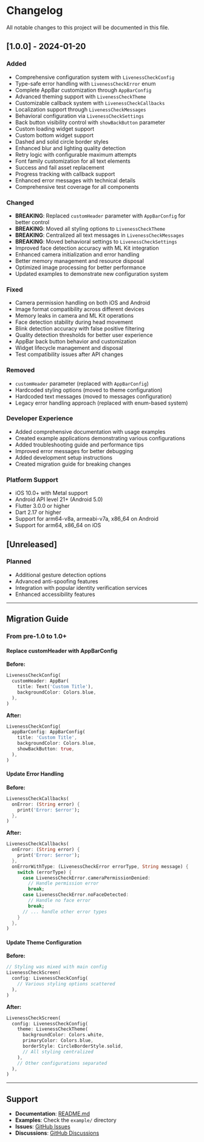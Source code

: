 # Changelog

All notable changes to this project will be documented in this file.

## [1.0.0] - 2024-01-20

### Added
- Comprehensive configuration system with `LivenessCheckConfig`
- Type-safe error handling with `LivenessCheckError` enum
- Complete AppBar customization through `AppBarConfig`
- Advanced theming support with `LivenessCheckTheme`
- Customizable callback system with `LivenessCheckCallbacks`
- Localization support through `LivenessCheckMessages`
- Behavioral configuration via `LivenessCheckSettings`
- Back button visibility control with `showBackButton` parameter
- Custom loading widget support
- Custom bottom widget support
- Dashed and solid circle border styles
- Enhanced blur and lighting quality detection
- Retry logic with configurable maximum attempts
- Font family customization for all text elements
- Success and fail asset replacement
- Progress tracking with callback support
- Enhanced error messages with technical details
- Comprehensive test coverage for all components

### Changed
- **BREAKING**: Replaced `customHeader` parameter with `AppBarConfig` for better control
- **BREAKING**: Moved all styling options to `LivenessCheckTheme`
- **BREAKING**: Centralized all text messages in `LivenessCheckMessages`
- **BREAKING**: Moved behavioral settings to `LivenessCheckSettings`
- Improved face detection accuracy with ML Kit integration
- Enhanced camera initialization and error handling
- Better memory management and resource disposal
- Optimized image processing for better performance
- Updated examples to demonstrate new configuration system

### Fixed
- Camera permission handling on both iOS and Android
- Image format compatibility across different devices
- Memory leaks in camera and ML Kit operations
- Face detection stability during head movement
- Blink detection accuracy with false positive filtering
- Quality detection thresholds for better user experience
- AppBar back button behavior and customization
- Widget lifecycle management and disposal
- Test compatibility issues after API changes

### Removed
- `customHeader` parameter (replaced with `AppBarConfig`)
- Hardcoded styling options (moved to theme configuration)
- Hardcoded text messages (moved to messages configuration)
- Legacy error handling approach (replaced with enum-based system)

### Developer Experience
- Added comprehensive documentation with usage examples
- Created example applications demonstrating various configurations
- Added troubleshooting guide and performance tips
- Improved error messages for better debugging
- Added development setup instructions
- Created migration guide for breaking changes

### Platform Support
- iOS 10.0+ with Metal support
- Android API level 21+ (Android 5.0)
- Flutter 3.0.0 or higher
- Dart 2.17 or higher
- Support for arm64-v8a, armeabi-v7a, x86_64 on Android
- Support for arm64, x86_64 on iOS

## [Unreleased]

### Planned
- Additional gesture detection options
- Advanced anti-spoofing features
- Integration with popular identity verification services
- Enhanced accessibility features

---

## Migration Guide

### From pre-1.0 to 1.0+

#### Replace customHeader with AppBarConfig

**Before:**
```dart
LivenessCheckConfig(
  customHeader: AppBar(
    title: Text('Custom Title'),
    backgroundColor: Colors.blue,
  ),
)
```

**After:**
```dart
LivenessCheckConfig(
  appBarConfig: AppBarConfig(
    title: 'Custom Title',
    backgroundColor: Colors.blue,
    showBackButton: true,
  ),
)
```

#### Update Error Handling

**Before:**
```dart
LivenessCheckCallbacks(
  onError: (String error) {
    print('Error: $error');
  },
)
```

**After:**
```dart
LivenessCheckCallbacks(
  onError: (String error) {
    print('Error: $error');
  },
  onErrorWithType: (LivenessCheckError errorType, String message) {
    switch (errorType) {
      case LivenessCheckError.cameraPermissionDenied:
        // Handle permission error
        break;
      case LivenessCheckError.noFaceDetected:
        // Handle no face error
        break;
      // ... handle other error types
    }
  },
)
```

#### Update Theme Configuration

**Before:**
```dart
// Styling was mixed with main config
LivenessCheckScreen(
  config: LivenessCheckConfig(
    // Various styling options scattered
  ),
)
```

**After:**
```dart
LivenessCheckScreen(
  config: LivenessCheckConfig(
    theme: LivenessCheckTheme(
      backgroundColor: Colors.white,
      primaryColor: Colors.blue,
      borderStyle: CircleBorderStyle.solid,
      // All styling centralized
    ),
    // Other configurations separated
  ),
)
```

---

## Support

- **Documentation**: [README.md](README.md)
- **Examples**: Check the `example/` directory
- **Issues**: [GitHub Issues](https://github.com/your-org/flutter_liveness_check/issues)
- **Discussions**: [GitHub Discussions](https://github.com/your-org/flutter_liveness_check/discussions)